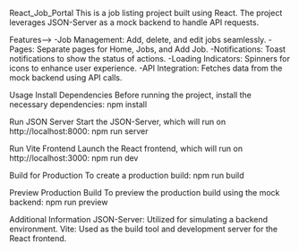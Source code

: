 React_Job_Portal
This is a job listing project built using React. The project leverages JSON-Server as a mock backend to handle API requests.

Features-->
-Job Management: Add, delete, and edit jobs seamlessly.
-Pages: Separate pages for Home, Jobs, and Add Job.
-Notifications: Toast notifications to show the status of actions.
-Loading Indicators: Spinners for icons to enhance user experience.
-API Integration: Fetches data from the mock backend using API calls.


Usage
Install Dependencies
Before running the project, install the necessary dependencies:
npm install


Run JSON Server
Start the JSON-Server, which will run on http://localhost:8000:
npm run server


Run Vite Frontend
Launch the React frontend, which will run on http://localhost:3000:
npm run dev

Build for Production
To create a production build:
npm run build

Preview Production Build
To preview the production build using the mock backend:
npm run preview


Additional Information
JSON-Server: Utilized for simulating a backend environment.
Vite: Used as the build tool and development server for the React frontend.
